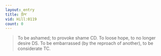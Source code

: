 ```yaml
---
layout: entry
title: ཁྲེལ་
vid: Hill:0119
count: 0
---
```

> To be ashamed; to provoke shame CD\. To loose hope, to no longer desire DS\. To be embarrassed (by the reproach of another), to be considerate TC\.


